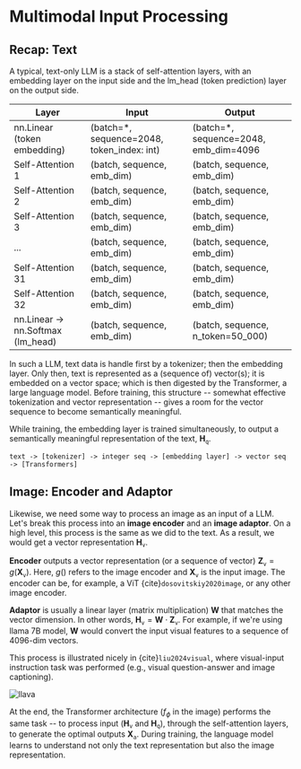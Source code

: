 # Multimodal Input Processing

## Recap: Text 
A typical, text-only LLM is a stack of self-attention layers, with an embedding layer on the input side and the lm_head (token prediction) layer on the output side. 

| Layer                             | Input                                      | Output                                |
|-----------------------------------|--------------------------------------------|---------------------------------------|
| nn.Linear (token embedding)       | (batch=*, sequence=2048, token_index: int) | (batch=*, sequence=2048, emb_dim=4096 |
| Self-Attention 1                  | (batch, sequence, emb_dim)                 | (batch, sequence, emb_dim)            |
| Self-Attention 2                  | (batch, sequence, emb_dim)                 | (batch, sequence, emb_dim)            |
| Self-Attention 3                  | (batch, sequence, emb_dim)                 | (batch, sequence, emb_dim)            |
| ...                               | (batch, sequence, emb_dim)                 | (batch, sequence, emb_dim)            |
| Self-Attention 31                 | (batch, sequence, emb_dim)                 | (batch, sequence, emb_dim)            |
| Self-Attention 32                 | (batch, sequence, emb_dim)                 | (batch, sequence, emb_dim)            |
| nn.Linear -> nn.Softmax (lm_head) | (batch, sequence, emb_dim)                 | (batch, sequence, n_token=50_000)     |


In such a LLM, text data is handle first by a tokenizer; then the embedding layer. Only then, text is represented as a (sequence of) vector(s); it is embedded on a vector space; which is then digested by the Transformer, a large language model. Before training, this structure -- somewhat effective tokenization and vector representation -- gives a room for the vector sequence to become semantically meaningful.       

While training, the embedding layer is trained simultaneously, to output a semantically meaningful representation of the text, $\mathbf{H}_\mathtt{q}$.

```
text -> [tokenizer] -> integer seq -> [embedding layer] -> vector seq -> [Transformers]  
```

## Image: Encoder and Adaptor

Likewise, we need some way to process an image as an input of a LLM. Let's break this process into an **image encoder** and an **image adaptor**. On a high level, this process is the same as we did to the text. As a result, we would get a vector representation $\mathbf{H}_\mathtt{v}$. 

**Encoder** outputs a vector representation (or a sequence of vector) $\mathbf{Z}_\mathtt{v}=g(\mathbf{X}_\mathtt{v})$. Here, $g()$ refers to the image encoder and $\mathbf{X}_\mathtt{v}$ is the input image. The encoder can be, for example, a ViT {cite}`dosovitskiy2020image`, or any other image encoder.

**Adaptor** is usually a linear layer (matrix multiplication) $\mathbf{W}$ that matches the vector dimension. In other words, $\mathbf{H}_\mathtt{v}=\mathbf{W} \cdot \mathbf{Z}_\mathtt{v}$. For example, if we're using llama 7B model, $\mathbf{W}$ would convert the input visual features to a sequence of 4096-dim vectors.

This process is illustrated nicely in {cite}`liu2024visual`, where visual-input instruction task was performed (e.g., visual question-answer and image captioning).

![llava](../imgs/figs/part04/llava.png)

At the end, the Transformer architecture ($f_\phi$ in the image) performs the same task -- to process input ($\mathbf{H}_\mathtt{v}$ and $\mathbf{H}_\mathtt{q}$), through the self-attention layers, to generate the optimal outputs $\mathbf{X}_\mathtt{a}$. During training, the language model learns to understand not only the text representation but also the image representation. 


